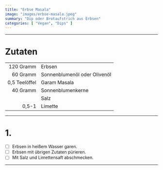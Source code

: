 ```yaml
---
title: "Erbse Masala"
image: "images/erbse-masala.jpeg"
summary: "Dip oder Brotaufstrich aus Erbsen"
categories: [ "Vegan", "Dips" ]
---
```


---

# Zutaten

|               |                              |
|--------------:|:-----------------------------|
|     120 Gramm | Erbsen                       |
|      60 Gramm | Sonnenblumenöl oder Olivenöl |
| 0,5 Teelöffel | Garam Masala                 |
|      40 Gramm | Sonnenblumenkerne            |
|               | Salz                         |
|         0,5-1 | Limette                      |

---

# 1.

- [ ] Erbsen in heißem Wasser garen.
- [ ] Erbsen mit übrigen Zutaten pürieren.
- [ ] Mit Salz und Limettensaft abschmecken.

---
